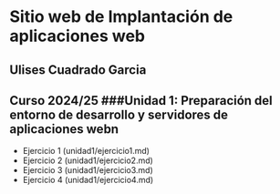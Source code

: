 # Sitio web de Implantación de aplicaciones web
## Ulises Cuadrado Garcia
Curso 2024/25
###Unidad 1: Preparación del entorno de desarrollo y servidores de aplicaciones webn
---
- Ejercicio 1 (unidad1/ejercicio1.md)
- Ejercicio 2 (unidad1/ejercicio2.md)
- Ejercicio 3 (unidad1/ejercicio3.md)
- Ejercicio 4 (unidad1/ejercicio4.md)
